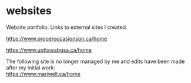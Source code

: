 # websites
Website portfolio. Links to external sites I created.

https://www.properoccasionson.ca/home

https://www.uottawabgsa.ca/home 

The following site is no longer managed by me and edits have been made after my initial work:  
https://www.mariwell.ca/home 

